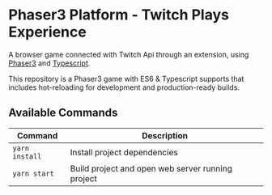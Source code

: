 # Phaser3 Platform - Twitch Plays Experience

A browser game connected with Twitch Api through an extension, using [Phaser3](https://www.phaser.io/phaser3) and [Typescript](https://www.typescriptlang.org/).

This repository is a Phaser3 game with ES6 & Typescript supports that includes hot-reloading for development and production-ready builds. 

## Available Commands

| Command | Description |
|---------|-------------|
| `yarn install` | Install project dependencies |
| `yarn start` | Build project and open web server running project |
